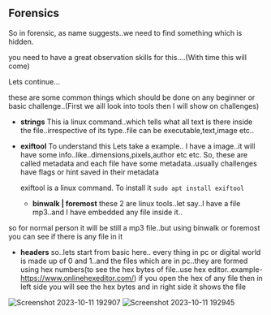

## Forensics
So in forensic, as name suggests..we need to find something which is hidden.

you need to have a great observation skills for this....(With time this will come)

Lets continue...

these are some common things which should be done on any beginner or basic challenge..(First we aill look into tools then I will show on challenges)

- **strings** This ia linux command..which tells what all text is there inside the file..irrespective of its type..file can be executable,text,image etc..

- **exiftool** To understand this Lets take a example.. I have a image..it will have some info..like..dimensions,pixels,author etc etc. So, these are called metadata and each file have some metadata..usually challenges have flags or hint saved in their metadata 

  exiftool is a linux command. To install it ```sudo apt install exiftool ```

  - **binwalk | foremost** these 
2 are linux tools..let say..I have a file mp3..and I have embedded any file inside it..

so for normal person it will be still a mp3 file..but using binwalk or foremost you can see if there is any file in it

- **headers** so..lets start from basic here.. every thing in pc or digital world is made up of 0 and 1..and the files which are in pc..they are formed using hex numbers(to see the hex bytes of file..use hex editor..example-https://www.onlinehexeditor.com/) if you open the hex of any file then in left side you will see the hex bytes and in right side it shows the file 


![Screenshot 2023-10-11 192907](https://github.com/prem-kumar-verma/CTF/assets/84134833/3d438ddd-142b-4ad1-96fc-e647f4e834b3)
![Screenshot 2023-10-11 192945](https://github.com/prem-kumar-verma/CTF/assets/84134833/6c0defdf-3af1-4d5a-b73e-777dffa3989c)

   

    
